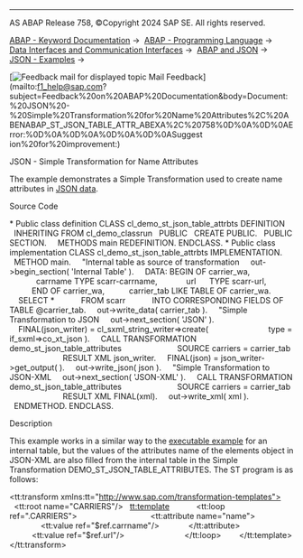   

* * *

AS ABAP Release 758, ©Copyright 2024 SAP SE. All rights reserved.

[ABAP - Keyword Documentation](https://help.sap.com/doc/abapdocu_758_index_htm/7.58/en-US/abenabap.htm) →  [ABAP - Programming Language](https://help.sap.com/doc/abapdocu_758_index_htm/7.58/en-US/abenabap_reference.htm) →  [Data Interfaces and Communication Interfaces](https://help.sap.com/doc/abapdocu_758_index_htm/7.58/en-US/abenabap_data_communication.htm) →  [ABAP and JSON](https://help.sap.com/doc/abapdocu_758_index_htm/7.58/en-US/abenabap_json.htm) →  [JSON - Examples](https://help.sap.com/doc/abapdocu_758_index_htm/7.58/en-US/abenabap_json_abexas.htm) → 

 [![](Mail.gif?object=Mail.gif "Feedback mail for displayed topic") Mail Feedback](mailto:f1_help@sap.com?subject=Feedback%20on%20ABAP%20Documentation&body=Document:%20JSON%20-%20Simple%20Transformation%20for%20Name%20Attributes%2C%20ABENABAP_ST_JSON_TABLE_ATTR_ABEXA%2C%20758%0D%0A%0D%0AError:%0D%0A%0D%0A%0D%0A%0D%0ASuggest
ion%20for%20improvement:)

JSON - Simple Transformation for Name Attributes

The example demonstrates a Simple Transformation used to create name attributes in [JSON data](https://help.sap.com/doc/abapdocu_758_index_htm/7.58/en-US/abenjson_oview.htm).

Source Code   

\* Public class definition
CLASS cl\_demo\_st\_json\_table\_attrbts DEFINITION
  INHERITING FROM cl\_demo\_classrun
  PUBLIC
  CREATE PUBLIC.
  PUBLIC SECTION.
    METHODS main REDEFINITION.
ENDCLASS.
\* Public class implementation
CLASS cl\_demo\_st\_json\_table\_attrbts IMPLEMENTATION.
  METHOD main.
    "Internal table as source of transformation
    out->begin\_section( 'Internal Table' ).
    DATA: BEGIN OF carrier\_wa,
            carrname TYPE scarr-carrname,
            url      TYPE scarr-url,
          END OF carrier\_wa,
          carrier\_tab LIKE TABLE OF carrier\_wa.
    SELECT \*
           FROM scarr
           INTO CORRESPONDING FIELDS OF TABLE @carrier\_tab.
    out->write\_data( carrier\_tab ).
    "Simple Transformation to JSON
    out->next\_section( 'JSON' ).
    FINAL(json\_writer) = cl\_sxml\_string\_writer=>create(
                          type = if\_sxml=>co\_xt\_json ).
    CALL TRANSFORMATION demo\_st\_json\_table\_attributes
                        SOURCE carriers = carrier\_tab
                        RESULT XML json\_writer.
    FINAL(json) = json\_writer->get\_output( ).
    out->write\_json( json ).
    "Simple Transformation to JSON-XML
    out->next\_section( 'JSON-XML' ).
    CALL TRANSFORMATION demo\_st\_json\_table\_attributes
                        SOURCE carriers = carrier\_tab
                        RESULT XML FINAL(xml).
    out->write\_xml( xml ).
  ENDMETHOD.
ENDCLASS.

Description   

This example works in a similar way to the [executable example](https://help.sap.com/doc/abapdocu_758_index_htm/7.58/en-US/abenabap_st_json_table_abexa.htm) for an internal table, but the values of the attributes name of the elements object in JSON-XML are also filled from the internal table in the Simple Transformation DEMO\_ST\_JSON\_TABLE\_ATTRIBUTES. The ST program is as follows:

<?sap.transform simple?>
<tt:transform xmlns:tt="http://www.sap.com/transformation-templates">
  <tt:root name="CARRIERS"/>
  <tt:template>
    <array>
      <tt:loop ref=".CARRIERS">
        <object>
          <str>
            <tt:attribute name="name">
              <tt:value ref="$ref.carrname"/>
            </tt:attribute>
            <tt:value ref="$ref.url"/>
          </str>
        </object>
      </tt:loop>
    </array>
  </tt:template>
</tt:transform>
